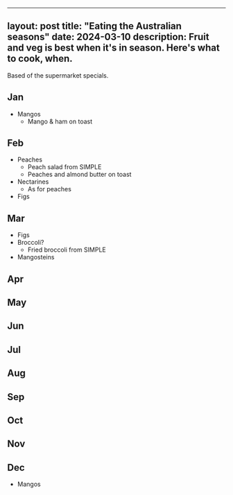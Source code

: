 
---
layout: post
title: "Eating the Australian seasons"
date: 2024-03-10
description: Fruit and veg is best when it's in season. Here's what to cook, when.
---

Based of the supermarket specials.

## Jan

- Mangos
  - Mango & ham on toast

## Feb

- Peaches
  - Peach salad from SIMPLE
  - Peaches and almond butter on toast
- Nectarines
  - As for peaches
- Figs

## Mar

- Figs
- Broccoli?
  - Fried broccoli from SIMPLE
- Mangosteins

## Apr
## May
## Jun
## Jul
## Aug
## Sep
## Oct
## Nov
## Dec

- Mangos
